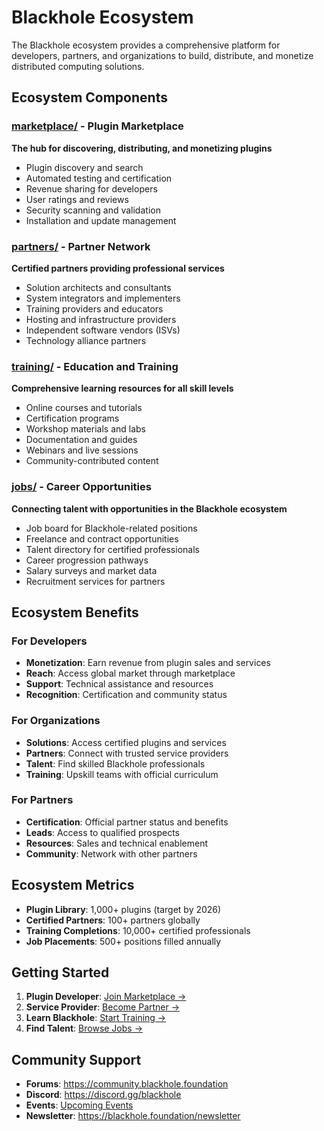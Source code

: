 # Blackhole Ecosystem

The Blackhole ecosystem provides a comprehensive platform for developers, partners, and organizations to build, distribute, and monetize distributed computing solutions.

## Ecosystem Components

### [marketplace/](./marketplace/) - Plugin Marketplace
**The hub for discovering, distributing, and monetizing plugins**
- Plugin discovery and search
- Automated testing and certification
- Revenue sharing for developers
- User ratings and reviews
- Security scanning and validation
- Installation and update management

### [partners/](./partners/) - Partner Network
**Certified partners providing professional services**
- Solution architects and consultants
- System integrators and implementers
- Training providers and educators
- Hosting and infrastructure providers
- Independent software vendors (ISVs)
- Technology alliance partners

### [training/](./training/) - Education and Training
**Comprehensive learning resources for all skill levels**
- Online courses and tutorials
- Certification programs
- Workshop materials and labs
- Documentation and guides
- Webinars and live sessions
- Community-contributed content

### [jobs/](./jobs/) - Career Opportunities
**Connecting talent with opportunities in the Blackhole ecosystem**
- Job board for Blackhole-related positions
- Freelance and contract opportunities
- Talent directory for certified professionals
- Career progression pathways
- Salary surveys and market data
- Recruitment services for partners

## Ecosystem Benefits

### For Developers
- **Monetization**: Earn revenue from plugin sales and services
- **Reach**: Access global market through marketplace
- **Support**: Technical assistance and resources
- **Recognition**: Certification and community status

### For Organizations
- **Solutions**: Access certified plugins and services
- **Partners**: Connect with trusted service providers
- **Talent**: Find skilled Blackhole professionals
- **Training**: Upskill teams with official curriculum

### For Partners
- **Certification**: Official partner status and benefits
- **Leads**: Access to qualified prospects
- **Resources**: Sales and technical enablement
- **Community**: Network with other partners

## Ecosystem Metrics

- **Plugin Library**: 1,000+ plugins (target by 2026)
- **Certified Partners**: 100+ partners globally
- **Training Completions**: 10,000+ certified professionals
- **Job Placements**: 500+ positions filled annually

## Getting Started

1. **Plugin Developer**: [Join Marketplace →](./marketplace/README.md)
2. **Service Provider**: [Become Partner →](./partners/README.md)
3. **Learn Blackhole**: [Start Training →](./training/README.md)
4. **Find Talent**: [Browse Jobs →](./jobs/README.md)

## Community Support

- **Forums**: https://community.blackhole.foundation
- **Discord**: https://discord.gg/blackhole
- **Events**: [Upcoming Events](../foundation/events/README.md)
- **Newsletter**: https://blackhole.foundation/newsletter